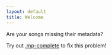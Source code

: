 ```yaml
---
layout: default
title: Welcome
---
```

Are your songs missing their metadata? 

Try out [.mp-complete](http://mp-complete.zmbush.com/) to fix this problem!

